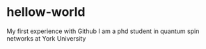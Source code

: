 # hellow-world
My first experience with Github 
I am a phd student in quantum spin networks at York University 
